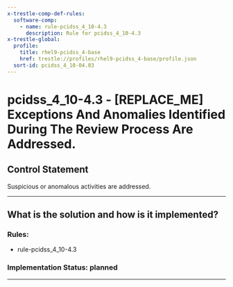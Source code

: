 ```yaml
---
x-trestle-comp-def-rules:
  software-comp:
    - name: rule-pcidss_4_10-4.3
      description: Rule for pcidss_4_10-4.3
x-trestle-global:
  profile:
    title: rhel9-pcidss_4-base
    href: trestle://profiles/rhel9-pcidss_4-base/profile.json
  sort-id: pcidss_4_10-04.03
---
```


# pcidss_4_10-4.3 - \[REPLACE_ME\] Exceptions And Anomalies Identified During The Review Process Are Addressed.

## Control Statement

Suspicious or anomalous activities are addressed.

______________________________________________________________________

## What is the solution and how is it implemented?

<!-- For implementation status enter one of: implemented, partial, planned, alternative, not-applicable -->

<!-- Note that the list of rules under ### Rules: is read-only and changes will not be captured after assembly to JSON -->

<!-- Add control implementation description here for control: pcidss_4_10-4.3 -->

### Rules:

  - rule-pcidss_4_10-4.3

### Implementation Status: planned

______________________________________________________________________

